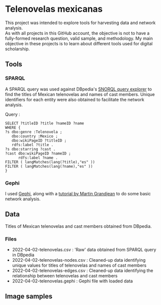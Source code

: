 # Telenovelas mexicanas  
This project was intended to explore tools for harvesting data and network analysis.  
As with all projects in this GitHub account, the objective is not to have a fully-formed research question, valid sample, and methodology. My main objective in these projects is to learn about different tools used for digital scholarship.  
## Tools  
### SPARQL  
A SPARQL query was used against DBpedia's [SNORQL query explorer](https://dbpedia.org/snorql/) to find the titles of Mexican telenovelas and names of cast members. Unique identifiers for each entity were also obtained to facilitate the network analysis.

Query :  
```
SELECT ?titleID ?title ?nameID ?name
WHERE {
?s dbo:genre :Telenovela ;
   dbo:country :Mexico ;
   dbo:wikiPageID ?titleID ;
   rdfs:label ?title .
?s dbo:starring ?cast .
?cast dbo:wikiPageID ?nameID ;
      rdfs:label ?name .
FILTER ( langMatches(lang(?title),"es" ))
FILTER ( langMatches(lang(?name),"es" ))
}
```
### Gephi
I used [Gephi](https://gephi.org/), along with a [tutorial by Martin Grandjean](http://www.martingrandjean.ch/gephi-introduction/) to do some basic network analysis.
## Data
Titles of Mexican telenovelas and cast members obtained from DBpedia.  
### Files  
- 2022-04-02-telenovelas.csv : 'Raw' data obtained from SPARQL query in DBpedia
- 2022-04-02-telenovelas-nodes.csv : Cleaned-up data identifying unique values for titles of telenovelas and names of cast members
- 2022-04-02-telenovelas-edges.csv : Cleaned-up data identifying the relationship between telenovelas and cast members
- 2022-04-02-telenovelas.gephi : Gephi file with loaded data  
## Image samples
